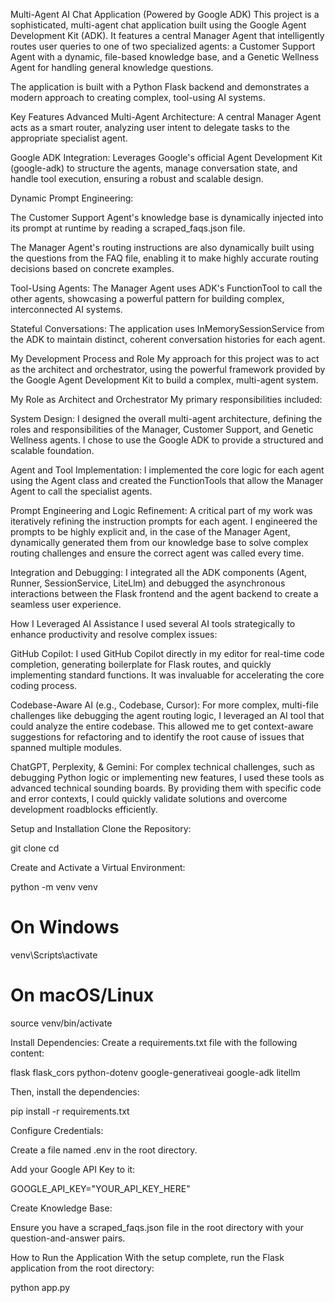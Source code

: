 Multi-Agent AI Chat Application (Powered by Google ADK)
This project is a sophisticated, multi-agent chat application built using the Google Agent Development Kit (ADK). It features a central Manager Agent that intelligently routes user queries to one of two specialized agents: a Customer Support Agent with a dynamic, file-based knowledge base, and a Genetic Wellness Agent for handling general knowledge questions.

The application is built with a Python Flask backend and demonstrates a modern approach to creating complex, tool-using AI systems.

Key Features
Advanced Multi-Agent Architecture: A central Manager Agent acts as a smart router, analyzing user intent to delegate tasks to the appropriate specialist agent.

Google ADK Integration: Leverages Google's official Agent Development Kit (google-adk) to structure the agents, manage conversation state, and handle tool execution, ensuring a robust and scalable design.

Dynamic Prompt Engineering:

The Customer Support Agent's knowledge base is dynamically injected into its prompt at runtime by reading a scraped_faqs.json file.

The Manager Agent's routing instructions are also dynamically built using the questions from the FAQ file, enabling it to make highly accurate routing decisions based on concrete examples.

Tool-Using Agents: The Manager Agent uses ADK's FunctionTool to call the other agents, showcasing a powerful pattern for building complex, interconnected AI systems.

Stateful Conversations: The application uses InMemorySessionService from the ADK to maintain distinct, coherent conversation histories for each agent.

My Development Process and Role
My approach for this project was to act as the architect and orchestrator, using the powerful framework provided by the Google Agent Development Kit to build a complex, multi-agent system.

My Role as Architect and Orchestrator
My primary responsibilities included:

System Design: I designed the overall multi-agent architecture, defining the roles and responsibilities of the Manager, Customer Support, and Genetic Wellness agents. I chose to use the Google ADK to provide a structured and scalable foundation.

Agent and Tool Implementation: I implemented the core logic for each agent using the Agent class and created the FunctionTools that allow the Manager Agent to call the specialist agents.

Prompt Engineering and Logic Refinement: A critical part of my work was iteratively refining the instruction prompts for each agent. I engineered the prompts to be highly explicit and, in the case of the Manager Agent, dynamically generated them from our knowledge base to solve complex routing challenges and ensure the correct agent was called every time.

Integration and Debugging: I integrated all the ADK components (Agent, Runner, SessionService, LiteLlm) and debugged the asynchronous interactions between the Flask frontend and the agent backend to create a seamless user experience.

How I Leveraged AI Assistance
I used several AI tools strategically to enhance productivity and resolve complex issues:

GitHub Copilot: I used GitHub Copilot directly in my editor for real-time code completion, generating boilerplate for Flask routes, and quickly implementing standard functions. It was invaluable for accelerating the core coding process.

Codebase-Aware AI (e.g., Codebase, Cursor): For more complex, multi-file challenges like debugging the agent routing logic, I leveraged an AI tool that could analyze the entire codebase. This allowed me to get context-aware suggestions for refactoring and to identify the root cause of issues that spanned multiple modules.

ChatGPT, Perplexity, & Gemini: For complex technical challenges, such as debugging Python logic or implementing new features, I used these tools as advanced technical sounding boards. By providing them with specific code and error contexts, I could quickly validate solutions and overcome development roadblocks efficiently.

Setup and Installation
Clone the Repository:

git clone <your-repository-link>
cd <your-repository-folder>

Create and Activate a Virtual Environment:

python -m venv venv
# On Windows
venv\Scripts\activate
# On macOS/Linux
source venv/bin/activate

Install Dependencies:
Create a requirements.txt file with the following content:

flask
flask_cors
python-dotenv
google-generativeai
google-adk
litellm

Then, install the dependencies:

pip install -r requirements.txt

Configure Credentials:

Create a file named .env in the root directory.

Add your Google API Key to it:

GOOGLE_API_KEY="YOUR_API_KEY_HERE"

Create Knowledge Base:

Ensure you have a scraped_faqs.json file in the root directory with your question-and-answer pairs.

How to Run the Application
With the setup complete, run the Flask application from the root directory:

python app.py
